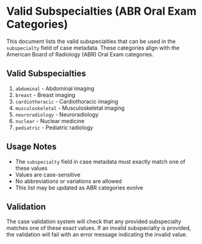 # Valid Subspecialties (ABR Oral Exam Categories)

This document lists the valid subspecialties that can be used in the `subspecialty` field of case metadata. These categories align with the American Board of Radiology (ABR) Oral Exam categories.

## Valid Subspecialties

1. `abdominal` - Abdominal imaging
2. `breast` - Breast imaging
3. `cardiothoracic` - Cardiothoracic imaging
4. `musculoskeletal` - Musculoskeletal imaging
5. `neuroradiology` - Neuroradiology
6. `nuclear` - Nuclear medicine
7. `pediatric` - Pediatric radiology

## Usage Notes

- The `subspecialty` field in case metadata must exactly match one of these values
- Values are case-sensitive
- No abbreviations or variations are allowed
- This list may be updated as ABR categories evolve

## Validation

The case validation system will check that any provided subspecialty matches one of these exact values. If an invalid subspecialty is provided, the validation will fail with an error message indicating the invalid value. 